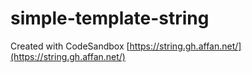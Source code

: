 # simple-template-string
Created with CodeSandbox
[https://string.gh.affan.net/](https://string.gh.affan.net/)
